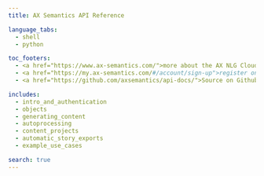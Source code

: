 ```yaml
---
title: AX Semantics API Reference

language_tabs:
  - shell
  - python

toc_footers:
  - <a href="https://www.ax-semantics.com/">more about the AX NLG Cloud</a>
  - <a href="https://my.ax-semantics.com/#/account/sign-up">register on myAX - Self Service Portal</a>
  - <a href="https://github.com/axsemantics/api-docs/">Source on Github</a>

includes:
  - intro_and_authentication
  - objects
  - generating_content
  - autoprocessing
  - content_projects
  - automatic_story_exports
  - example_use_cases

search: true
---
```

